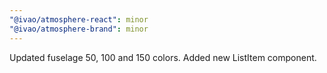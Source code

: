 ```yaml
---
"@ivao/atmosphere-react": minor
"@ivao/atmosphere-brand": minor
---
```


Updated fuselage 50, 100 and 150 colors. Added new ListItem component.
